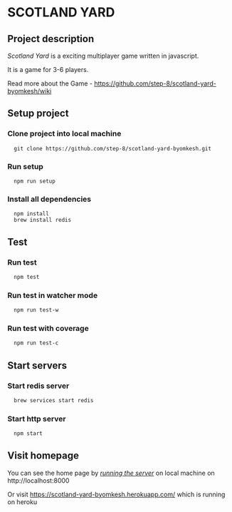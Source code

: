# SCOTLAND YARD

## __Project description__
_Scotland Yard_ is a exciting multiplayer game
written in javascript.

It is a game for 3-6 players.

Read more about the Game - https://github.com/step-8/scotland-yard-byomkesh/wiki

## __Setup project__

### Clone project into local machine

```
  git clone https://github.com/step-8/scotland-yard-byomkesh.git
```

### Run setup

```
  npm run setup
```

### Install all dependencies

```
  npm install
  brew install redis
```

## Test

### Run test

``` bash
  npm test
```

### Run test in watcher mode

``` bash
  npm run test-w
```

### Run test with coverage

``` bash
  npm run test-c
```

## Start servers

### Start redis server
``` bash
  brew services start redis
```

### Start http server

``` bash
  npm start 
```

## Visit homepage

You can see the home page by *[running the server](#start-server)* on local machine on 
http://localhost:8000

Or visit https://scotland-yard-byomkesh.herokuapp.com/ which is running on heroku
